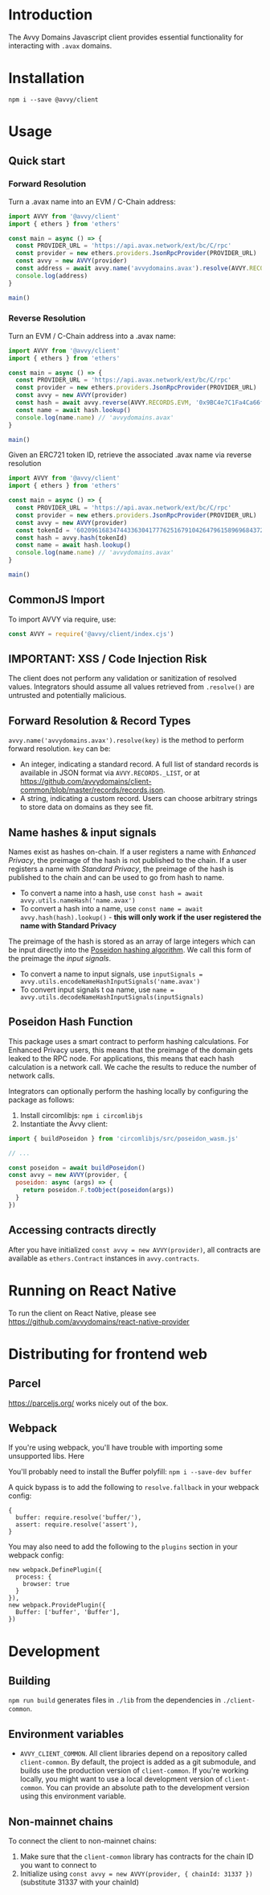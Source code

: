 # Introduction

The Avvy Domains Javascript client provides essential functionality for interacting with `.avax` domains.

# Installation

```
npm i --save @avvy/client
```

# Usage

## Quick start

### Forward Resolution

Turn a .avax name into an EVM / C-Chain address:

```javascript
import AVVY from '@avvy/client'
import { ethers } from 'ethers'

const main = async () => {
  const PROVIDER_URL = 'https://api.avax.network/ext/bc/C/rpc'
  const provider = new ethers.providers.JsonRpcProvider(PROVIDER_URL)
  const avvy = new AVVY(provider)
  const address = await avvy.name('avvydomains.avax').resolve(AVVY.RECORDS.EVM)
  console.log(address)
}

main()
```

### Reverse Resolution

Turn an EVM / C-Chain address into a .avax name:

```javascript
import AVVY from '@avvy/client'
import { ethers } from 'ethers'

const main = async () => {
  const PROVIDER_URL = 'https://api.avax.network/ext/bc/C/rpc'
  const provider = new ethers.providers.JsonRpcProvider(PROVIDER_URL)
  const avvy = new AVVY(provider)
  const hash = await avvy.reverse(AVVY.RECORDS.EVM, '0x9BC4e7C1Fa4Ca66f6B2F4B6F446Dad80Ec541983')
  const name = await hash.lookup()
  console.log(name.name) // 'avvydomains.avax'
}

main()

```

Given an ERC721 token ID, retrieve the associated .avax name via reverse resolution

```javascript
import AVVY from '@avvy/client'
import { ethers } from 'ethers'

const main = async () => {
  const PROVIDER_URL = 'https://api.avax.network/ext/bc/C/rpc'
  const provider = new ethers.providers.JsonRpcProvider(PROVIDER_URL)
  const avvy = new AVVY(provider)
  const tokenId = '6020961683474433630417776251679104264796158969684372136738248890876527059923'
  const hash = avvy.hash(tokenId)
  const name = await hash.lookup()
  console.log(name.name) // 'avvydomains.avax'
}

main()
```

## CommonJS Import

To import AVVY via require, use:

```javascript
const AVVY = require('@avvy/client/index.cjs')
```

## IMPORTANT: XSS / Code Injection Risk

The client does not perform any validation or sanitization of resolved values. Integrators should assume all values retrieved from `.resolve()` are untrusted and potentially malicious. 

## Forward Resolution & Record Types

`avvy.name('avvydomains.avax').resolve(key)` is the method to perform forward resolution. `key` can be:

- An integer, indicating a standard record. A full list of standard records is available in JSON format via `AVVY.RECORDS._LIST`, or at https://github.com/avvydomains/client-common/blob/master/records/records.json.
- A string, indicating a custom record. Users can choose arbitrary strings to store data on domains as they see fit. 

## Name hashes & input signals

Names exist as hashes on-chain. If a user registers a name with *Enhanced Privacy*, the preimage of the hash is not published to the chain. If a user registers a name with *Standard Privacy*, the preimage of the hash is published to the chain and can be used to go from hash to name.

- To convert a name into a hash, use `const hash = await avvy.utils.nameHash('name.avax')`
- To convert a hash into a name, use `const name = await avvy.hash(hash).lookup()` - **this will only work if the user registered the name with Standard Privacy**

The preimage of the hash is stored as an array of large integers which can be input directly into the [Poseidon hashing algorithm](https://www.poseidon-hash.info/). We call this form of the preimage the *input signals*. 

- To convert a name to input signals, use `inputSignals = avvy.utils.encodeNameHashInputSignals('name.avax')`
- To convert input signals t oa name, use `name = avvy.utils.decodeNameHashInputSignals(inputSignals)`

## Poseidon Hash Function

This package uses a smart contract to perform hashing calculations. For Enhanced Privacy users, this means that the preimage of the domain gets leaked to the RPC node. For applications, this means that each hash calculation is a network call. We cache the results to reduce the number of network calls.

Integrators can optionally perform the hashing locally by configuring the package as follows:

1. Install circomlibjs: `npm i circomlibjs`
2. Instantiate the Avvy client:

```javascript
import { buildPoseidon } from 'circomlibjs/src/poseidon_wasm.js'

// ...

const poseidon = await buildPoseidon()
const avvy = new AVVY(provider, {
  poseidon: async (args) => {
    return poseidon.F.toObject(poseidon(args))
  }
})
```

## Accessing contracts directly

After you have initialized `const avvy = new AVVY(provider)`, all contracts are available as `ethers.Contract` instances in `avvy.contracts`.

# Running on React Native

To run the client on React Native, please see https://github.com/avvydomains/react-native-provider

# Distributing for frontend web

## Parcel

https://parceljs.org/ works nicely out of the box.

## Webpack

If you're using webpack, you'll have trouble with importing some unsupported libs. Here 

You'll probably need to install the Buffer polyfill: `npm i --save-dev buffer`

 A quick bypass is to add the following to `resolve.fallback` in your webpack config:

```
{
  buffer: require.resolve('buffer/'),
  assert: require.resolve('assert'),
}
```

You may also need to add the following to the `plugins` section in your webpack config:

```
new webpack.DefinePlugin({
  process: {
    browser: true
  }
}),
new webpack.ProvidePlugin({
  Buffer: ['buffer', 'Buffer'],
})
```

# Development

## Building

`npm run build` generates files in `./lib` from the dependencies in `./client-common`.

## Environment variables

- `AVVY_CLIENT_COMMON`. All client libraries depend on a repository called `client-common`. By default, the project is added as a git submodule, and builds use the production version of `client-common`. If you're working locally, you might want to use a local development version of `client-common`. You can provide an absolute path to the development version using this environment variable.

## Non-mainnet chains

To connect the client to non-mainnet chains:

1. Make sure that the `client-common` library has contracts for the chain ID you want to connect to
2. Initialize using `const avvy = new AVVY(provider, { chainId: 31337 })` (substitute 31337 with your chainId) 
